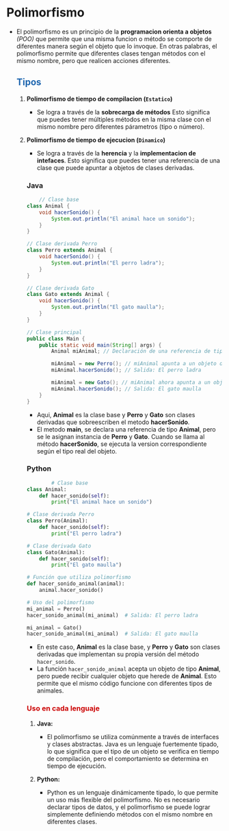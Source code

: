 # Polimorfismo


* El polimorfismo es un principio de la **programacion orienta a objetos** *(POO)* que permite que una misma funcion o método se comporte de diferentes manera según el objeto que lo invoque. En otras palabras, el polimorfismo permite que diferentes clases tengan métodos con el mismo nombre, pero que realicen acciones diferentes.

    ## <span style="color:#2168b0">Tipos</span>
    
    1. **Polimorfismo de tiempo de compilacion (`Estatico`)**
    
        * Se logra a través de la **sobrecarga de métodos** Esto significa que puedes tener múltiples métodos en la misma clase con el mismo nombre pero diferentes párametros (tipo o número).
       
    2. **Polimorfismo de tiempo de ejecucion (`Dinamico`)**
    
        * Se logra a través de la **herencia** y la **implementacion de intefaces**. Esto significa que puedes tener una referencia de una clase que puede apuntar a objetos de clases derivadas.
        
        ### Java
    
        ```java
            // Clase base
        class Animal {
            void hacerSonido() {
                System.out.println("El animal hace un sonido");
            }
        }

        // Clase derivada Perro
        class Perro extends Animal {
            void hacerSonido() {
                System.out.println("El perro ladra");
            }
        }

        // Clase derivada Gato
        class Gato extends Animal {
            void hacerSonido() {
                System.out.println("El gato maulla");
            }
        }

        // Clase principal
        public class Main {
            public static void main(String[] args) {
                Animal miAnimal; // Declaración de una referencia de tipo Animal

                miAnimal = new Perro(); // miAnimal apunta a un objeto de tipo Perro
                miAnimal.hacerSonido(); // Salida: El perro ladra

                miAnimal = new Gato(); // miAnimal ahora apunta a un objeto de tipo Gato
                miAnimal.hacerSonido(); // Salida: El gato maulla
            }
        }
        ```
         * Aqui, **Animal** es la clase base y **Perro** y **Gato** son clases derivadas que sobreescriben el metodo **hacerSonido**.
        * El metodo **main**, se declara una referencia de tipo **Animal**, pero se le asignan instancia de **Perro** y **Gato**. Cuando se llama al método **hacerSonido**, se ejecuta la version correspondiente según el tipo real del objeto.
    
        ### Python
        
        ```python
                # Clase base
        class Animal:
            def hacer_sonido(self):
                print("El animal hace un sonido")

        # Clase derivada Perro
        class Perro(Animal):
            def hacer_sonido(self):
                print("El perro ladra")

        # Clase derivada Gato
        class Gato(Animal):
            def hacer_sonido(self):
                print("El gato maulla")

        # Función que utiliza polimorfismo
        def hacer_sonido_animal(animal):
            animal.hacer_sonido()

        # Uso del polimorfismo
        mi_animal = Perro()
        hacer_sonido_animal(mi_animal)  # Salida: El perro ladra

        mi_animal = Gato()
        hacer_sonido_animal(mi_animal)  # Salida: El gato maulla
        ```
        * En este caso, **Animal** es la clase base, y **Perro** y **Gato** son clases derivadas que implementan su propia versión del método `hacer_sonido`.
        * La función `hacer_sonido_animal` acepta un objeto de tipo **Animal**, pero puede recibir cualquier objeto que herede de **Animal**. Esto permite que el mismo código funcione con diferentes tipos de animales.

        ### <span style="color:#cc0404">Uso en cada lenguaje</span>
        
        1. **Java:** 
            * El polimorfismo se utiliza comúnmente a través de interfaces y clases abstractas. Java es un lenguaje fuertemente tipado, lo que significa que el tipo de un objeto se verifica en tiempo de compilación, pero el comportamiento se determina en tiempo de ejecución.
          
        2. **Python:** 
            * Python es un lenguaje dinámicamente tipado, lo que permite un uso más flexible del polimorfismo. No es necesario declarar tipos de datos, y el polimorfismo se puede lograr simplemente definiendo métodos con el mismo nombre en diferentes clases.